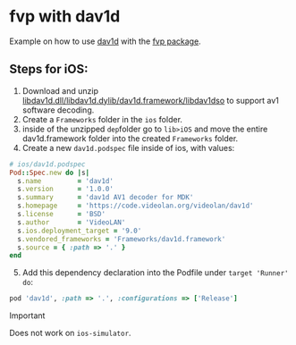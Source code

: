 # fvp with dav1d
Example on how to use [dav1d](https://www.videolan.org/projects/dav1d.html) with the [fvp package](https://pub.dev/packages/fvp).

## Steps for iOS:
1. Download and unzip [libdav1d.dll/libdav1d.dylib/dav1d.framework/libdav1dso](https://sourceforge.net/projects/mdk-sdk/files/deps/dep.7z/download) to support av1 software decoding.
2. Create a `Frameworks` folder in the `ios` folder.
3. inside of the unzipped `dep`folder go to `lib>iOS` and move the entire dav1d.framework folder into the created `Frameworks` folder.
4. Create a new `dav1d.podspec` file inside of ios, with values:
```ruby
# ios/dav1d.podspec
Pod::Spec.new do |s|
  s.name         = 'dav1d'
  s.version      = '1.0.0'
  s.summary      = 'dav1d AV1 decoder for MDK'
  s.homepage     = 'https://code.videolan.org/videolan/dav1d'
  s.license      = 'BSD'
  s.author       = 'VideoLAN'
  s.ios.deployment_target = '9.0'
  s.vendored_frameworks = 'Frameworks/dav1d.framework'
  s.source = { :path => '.' }
end
```

5. Add this dependency declaration into the Podfile under `target 'Runner' do`:
```ruby
pod 'dav1d', :path => '.', :configurations => ['Release']
```

>[!IMPORTANT]
> Does not work on `ios-simulator`.